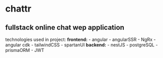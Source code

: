 # chattr

## fullstack online chat wep application 

technologies used in project:
	**frontend:**
		- angular
		- angularSSR
		- NgRx
		- angular cdk
		- tailwindCSS
		- spartanUI
	**backend:**
		- nestJS
		- postgreSQL
		- prismaORM
		- JWT

